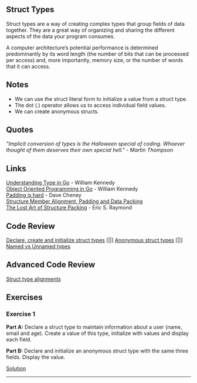 ## Struct Types

Struct types are a way of creating complex types that group fields of data together. They are a great way of organizing and sharing the different aspects of the data your program consumes.

A computer architecture’s potential performance is determined predominantly by its word length (the number of bits that can be processed per access) and, more importantly, memory size, or the number of words that it can access. 

## Notes

* We can use the struct literal form to initialize a value from a struct type.
* The dot (.) operator allows us to access individual field values.
* We can create anonymous structs.

## Quotes

_"Implicit conversion of types is the Halloween special of coding. Whoever thought of them deserves their own special hell." - Martin Thompson_

## Links

[Understanding Type in Go](https://www.ardanlabs.com/blog/2013/07/understanding-type-in-go.html) - William Kennedy    
[Object Oriented Programming in Go](https://www.ardanlabs.com/blog/2013/07/object-oriented-programming-in-go.html) - William Kennedy    
[Padding is hard](https://dave.cheney.net/2015/10/09/padding-is-hard) - Dave Cheney    
[Structure Member Alignment, Padding and Data Packing](https://www.geeksforgeeks.org/structure-member-alignment-padding-and-data-packing/)    
[The Lost Art of Structure Packing](http://www.catb.org/esr/structure-packing) - Eric S. Raymond    

## Code Review

[Declare, create and initialize struct types](https://github.com/deeprajsshetty/GolangTraining/blob/master/004-Language%20Syntax/002-Struct%20Types/001-DeclareCreateAndInitStructTypes/main.go) [||]
[Anonymous struct types](https://github.com/deeprajsshetty/GolangTraining/blob/master/004-Language%20Syntax/002-Struct%20Types/002-AnonymousStructTypes/main.go)  [||] 
[Named vs Unnamed types](https://github.com/deeprajsshetty/GolangTraining/blob/master/004-Language%20Syntax/002-Struct%20Types/003-NamedVsUnnamedTypes/main.go)

## Advanced Code Review

[Struct type alignments](https://github.com/deeprajsshetty/GolangTraining/blob/master/004-Language%20Syntax/002-Struct%20Types/004-StructTypeAlignment/main.go)

## Exercises

### Exercise 1

**Part A:** Declare a struct type to maintain information about a user (name, email and age). Create a value of this type, initialize with values and display each field.

**Part B:** Declare and initialize an anonymous struct type with the same three fields. Display the value.

[Solution](https://github.com/deeprajsshetty/GolangTraining/blob/master/004-Language%20Syntax/002-Struct%20Types/005-Exercise/main.go)
___
